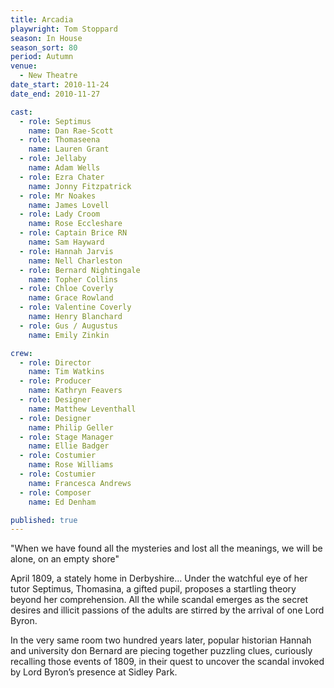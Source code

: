 ```yaml
---
title: Arcadia
playwright: Tom Stoppard
season: In House
season_sort: 80
period: Autumn
venue:
  - New Theatre
date_start: 2010-11-24
date_end: 2010-11-27

cast:
  - role: Septimus
    name: Dan Rae-Scott
  - role: Thomaseena
    name: Lauren Grant
  - role: Jellaby
    name: Adam Wells
  - role: Ezra Chater
    name: Jonny Fitzpatrick
  - role: Mr Noakes
    name: James Lovell
  - role: Lady Croom
    name: Rose Eccleshare
  - role: Captain Brice RN
    name: Sam Hayward
  - role: Hannah Jarvis
    name: Nell Charleston
  - role: Bernard Nightingale
    name: Topher Collins
  - role: Chloe Coverly
    name: Grace Rowland
  - role: Valentine Coverly
    name: Henry Blanchard
  - role: Gus / Augustus
    name: Emily Zinkin

crew:
  - role: Director
    name: Tim Watkins
  - role: Producer
    name: Kathryn Feavers
  - role: Designer
    name: Matthew Leventhall
  - role: Designer
    name: Philip Geller
  - role: Stage Manager
    name: Ellie Badger
  - role: Costumier
    name: Rose Williams
  - role: Costumier
    name: Francesca Andrews
  - role: Composer
    name: Ed Denham

published: true
---
```


"When we have found all the mysteries and lost all the meanings, we will be alone, on an empty shore"

April 1809, a stately home in Derbyshire… Under the watchful eye of her tutor Septimus, Thomasina, a gifted pupil, proposes a startling theory beyond her comprehension. All the while scandal emerges as the secret desires and illicit passions of the adults are stirred by the arrival of one Lord Byron.

In the very same room two hundred years later, popular historian Hannah and university don Bernard are piecing together puzzling clues, curiously recalling those events of 1809, in their quest to uncover the scandal invoked by Lord Byron’s presence at Sidley Park.
